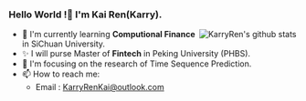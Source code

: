 ### Hello World !👋 I'm Kai Ren(Karry).

<img align="right" src="https://github-readme-stats.vercel.app/api?username=KarryRen&show_icons=true&theme=red&count_private=true" alt="KarryRen's github stats" />

- 🌱 I'm currently learning **Computional Finance** in SiChuan University.
- ✨ I will purse Master of **Fintech** in Peking University (PHBS).
- 🔭 I'm focusing on the research of Time Sequence Prediction.
- 📫 How to reach me:
  - Email : KarryRenKai@outlook.com
